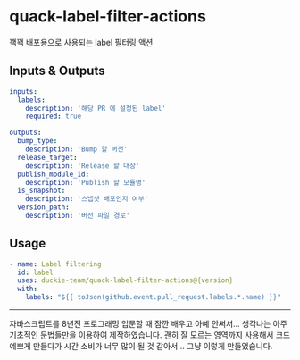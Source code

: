 # quack-label-filter-actions

꽥꽥 배포용으로 사용되는 label 필터링 액션

## Inputs & Outputs

```yaml
inputs:
  labels:
    description: '해당 PR 에 설정된 label'
    required: true

outputs:
  bump_type:
    description: 'Bump 할 버전'
  release_target:
    description: 'Release 할 대상'
  publish_module_id:
    description: 'Publish 할 모듈명'
  is_snapshot:
    description: '스냅샷 배포인지 여부'
  version_path:
    description: '버전 파일 경로'
```

## Usage

```yml
- name: Label filtering
  id: label
  uses: duckie-team/quack-label-filter-actions@{version}
  with:
    labels: "${{ toJson(github.event.pull_request.labels.*.name) }}"
```

---

자바스크립트를 8년전 프로그래밍 입문할 때 잠깐 배우고 아예 안써서... 생각나는 아주 기초적인 문법들만을 이용하여 제작하였습니다.
괜히 잘 모르는 영역까지 사용해서 코드 예쁘게 만들다가 시간 소비가 너무 많이 될 것 같아서... 그냥 이렇게 만들었습니다. 
